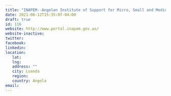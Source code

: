 ```yaml
---
title: "INAPEM--Angolan Institute of Support for Micro, Small and Medium Enterprises "
date: 2021-06-12T15:35:07-04:00
draft: true
id: 116
website: http://www.portal.inapem.gov.ao/
website-inactive: 
twitter: 
facebook: 
linkedin: 
location: 
   lat: 
   lng: 
   address: ""
   city: Luanda
   region: 
   country: Angola
email: 
---
```


